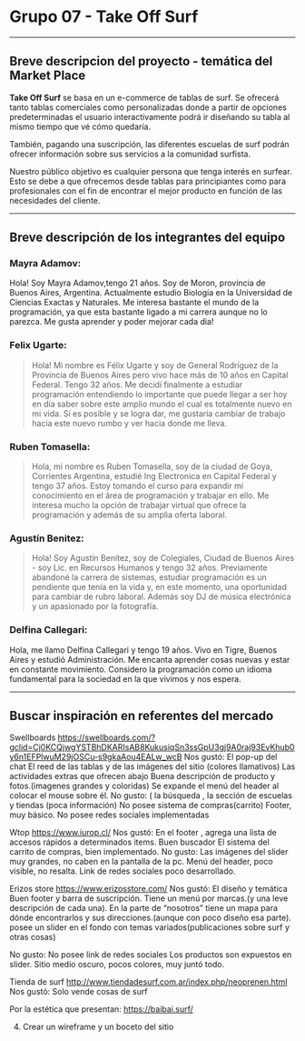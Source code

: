 # Grupo 07 - Take Off Surf

---

## Breve descripcion del proyecto - temática del Market Place

**Take Off Surf** se basa en un e-commerce de tablas de surf. Se ofrecerá tanto tablas comerciales como personalizadas donde a partir de opciones predeterminadas el usuario interactivamente podrá ir diseñando su tabla al mismo tiempo que vé cómo quedaría. 

También, pagando una suscripción, las diferentes escuelas de surf podrán ofrecer información sobre sus servicios a la comunidad surfista.

Nuestro público objetivo es cualquier persona que tenga interés en surfear. Esto se debe a que ofrecemos desde tablas para principiantes como para profesionales con el fin de encontrar el mejor producto en función de las necesidades del cliente.

---

## Breve descripción de los integrantes del equipo

### Mayra Adamov:
Hola! Soy Mayra Adamov,tengo 21 años. Soy de Moron, provincia de Buenos Aires, Argentina. Actualmente estudio Biología en la Universidad de Ciencias Exactas y Naturales. Me interesa bastante el mundo de la programación, ya que esta bastante ligado a mi carrera aunque no lo parezca. Me gusta aprender y poder mejorar cada dia!

### Felix Ugarte:
>Hola! Mi nombre es Félix Ugarte y soy de General Rodríguez de la Provincia de Buenos Aires pero vivo hace más de 10 años en Capital Federal. Tengo 32 años. Me decidí finalmente a estudiar programación entendiendo lo importante que puede llegar a ser hoy en día saber sobre este amplio mundo el cual es totalmente nuevo en mi vida. Si es posible y se logra dar, me gustaría cambiar de trabajo hacia este nuevo rumbo y ver hacia donde me lleva.

### Ruben Tomasella:
>Hola, mi nombre es Ruben Tomasella, soy de la ciudad de Goya, Corrientes Argentina,  estudié Ing Electronica en Capital Federal y tengo 37 años. Estoy tomando el curso para expandir mi conocimiento en el área de programación y trabajar en ello. Me interesa mucho la opción de trabajar virtual que ofrece la programación y además de su amplia oferta laboral.

### Agustín Benitez:
>Hola! Soy Agustín Benitez, soy de Colegiales, Ciudad de Buenos Aires - soy Lic. en Recursos Humanos y tengo 32 años. Previamente abandoné la carrera de sistemas, estudiar programación es un pendiente que tenía en la vida y, en este momento, una oportunidad para cambiar de rubro laboral. Además soy DJ de música electrónica y un apasionado por la fotografía.  
 
### Delfina Callegari:
Hola, me llamo Delfina Callegari y tengo 19 años. Vivo en Tigre, Buenos Aires y estudió Administración. Me encanta aprender cosas nuevas y estar en constante movimiento. Considero la programación como un idioma fundamental para la sociedad en la que vivimos y nos espera.

---


## Buscar inspiración en referentes del mercado

Swellboards https://swellboards.com/?gclid=Cj0KCQjwgYSTBhDKARIsAB8KukusiqSn3ssGpU3gj9A0raj93EvKhub0y6n1EFPlwuM29jOSCu-s9gkaAou4EALw_wcB
Nos gustó:
El pop-up del chat
El reed de las tablas y de las imágenes del sitio (colores llamativos)
Las actividades extras que ofrecen abajo
Buena descripción de producto y fotos.(imagenes grandes y coloridas)
Se expande el menú del header al colocar el mouse sobre él.
No gusto:
 ( la búsqueda , la sección de escuelas y tiendas (poca información)
No posee sistema de compras(carrito)
Footer, muy básico.
No posee redes sociales implementadas

Wtop https://www.iurop.cl/
Nos gustó:
En el footer , agrega una lista de accesos rápidos a determinados items.
Buen buscador
El sistema del carrito de compras, bien implementado.
No gusto:
Las imágenes del slider muy grandes, no caben en la pantalla de la pc.
Menú del header, poco visible, no resalta.
Link de redes sociales poco desarrollado.


Erizos store https://www.erizosstore.com/
Nos gustó:
El diseño y temática
Buen footer y barra de suscripción.
Tiene un menú por marcas.(y una leve descripción de cada una).
En la parte de “nosotros” tiene un mapa para dónde encontrarlos y sus direcciones.(aunque con poco diseño esa parte).
posee un slider en el fondo con temas variados(publicaciones sobre surf y otras cosas)


No gusto:
No posee link de redes sociales
Los productos son expuestos en slider.
Sitio medio oscuro, pocos colores, muy juntó todo.



Tienda de surf http://www.tiendadesurf.com.ar/index.php/neoprenen.html
Nos gustó:
Solo vende cosas de surf


Por la estética que presentan:
https://baibai.surf/



4. Crear un wireframe y un boceto del sitio

